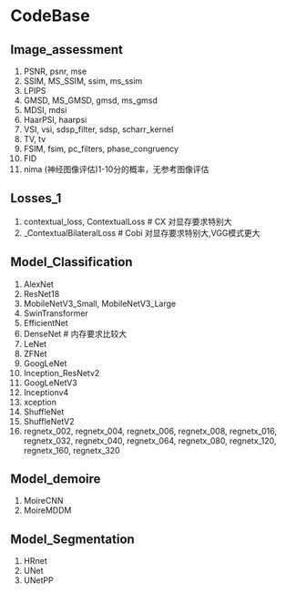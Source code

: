 # CodeBase

## Image_assessment
1. PSNR, psnr, mse
2. SSIM, MS_SSIM, ssim, ms_ssim
3. LPIPS
4. GMSD, MS_GMSD, gmsd, ms_gmsd
5. MDSI, mdsi
6. HaarPSI, haarpsi
7. VSI, vsi, sdsp_filter, sdsp, scharr_kernel
8. TV, tv
9. FSIM, fsim, pc_filters, phase_congruency
10. FID
11. nima (神经图像评估)1-10分的概率，无参考图像评估  


## Losses_1
1. contextual_loss, ContextualLoss  # CX 对显存要求特别大
2. _ContextualBilateralLoss # Cobi 对显存要求特别大,VGG模式更大

## Model_Classification
1. AlexNet
2. ResNet18
3. MobileNetV3_Small, MobileNetV3_Large
4. SwinTransformer
5. EfficientNet
6. DenseNet  # 内存要求比较大
7. LeNet
8. ZFNet
9. GoogLeNet
10. Inception_ResNetv2
11. GoogLeNetV3
12. Inceptionv4
13. xception
14. ShuffleNet
15. ShuffleNetV2
16. regnetx_002, regnetx_004, regnetx_006, regnetx_008, regnetx_016, regnetx_032, regnetx_040, regnetx_064, regnetx_080, regnetx_120, regnetx_160, regnetx_320

## Model_demoire
1. MoireCNN
2. MoireMDDM

## Model_Segmentation
1. HRnet
2. UNet
3. UNetPP